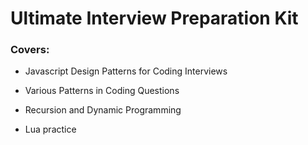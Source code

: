 # Ultimate Interview Preparation Kit


### Covers:

- Javascript Design Patterns for Coding Interviews

- Various Patterns in Coding Questions

- Recursion and Dynamic Programming

- Lua practice
